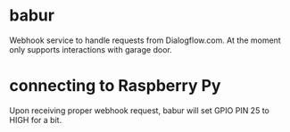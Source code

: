 # babur

Webhook service to handle requests from Dialogflow.com. At the moment only supports interactions with garage door.

# connecting to Raspberry Py

Upon receiving proper webhook request, babur will set GPIO PIN 25 to HIGH for a bit.